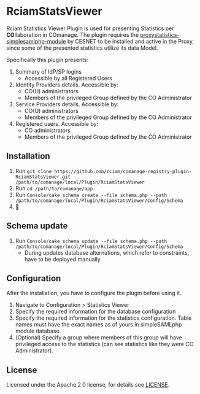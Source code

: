 # RciamStatsViewer
Rciam Statistics Viewer Plugin is used for presenting Statistics per **CO**llaboration in COmanage.
The plugin requires the [proxystatistics-simplesamlphp-module](https://github.com/CESNET/proxystatistics-simplesamlphp-module) by CESNET to be installed and active in the Proxy, since some of the presented statistics utilize its data Model. 

Specifically this plugin presents:
1. Summary of IdP/SP logins
   - Accessible by all Registered Users
2. Identity Providers details. Accessible by:
   - CO(U) administrators
   - Members of the privileged Group defined by the CO Administrator 
3. Service Providers details. Accessible by:
   - CO(U) administrators
   - Members of the privileged Group defined by the CO Administrator
4. Registered users. Accessible by:
   - CO administrators
   - Members of the privileged Group defined by the CO Administrator


## Installation

1. Run `git clone https://github.com/rciam/comanage-registry-plugin-RciamStatsViewer.git /path/to/comanage/local/Plugin/RciamStatsViewer`
2. Run `cd /path/to/comanage/app`
3. Run `Console/cake schema create --file schema.php --path /path/to/comanage/local/Plugin/RciamStatsViewer/Config/Schema`
4. 🍺

## Schema update
1. Run `Console/cake schema update --file schema.php --path /path/to/comanage/local/Plugin/RciamStatsViewer/Config/Schema`
   - During updates database alternations, which refer to constraints, have to be deployed manually 
 
## Configuration

After the installation, you have to configure the plugin before using it. 
1. Navigate to Configuration > Statistics Viewer
2. Specify the required information for the database configuration
3. Specify the required information for the statistics configuration. Table names must have the exact names as of yours in simpleSAMLphp module database.
4. (Optional) Specify a group where members of this group will have privileged access to the statistics (can see statistics like they were CO Administrator). 

## License

Licensed under the Apache 2.0 license, for details see [LICENSE](https://github.com/rciam/comanage-registry-plugin-RciamStatsViewer/blob/master/LICENSE).
